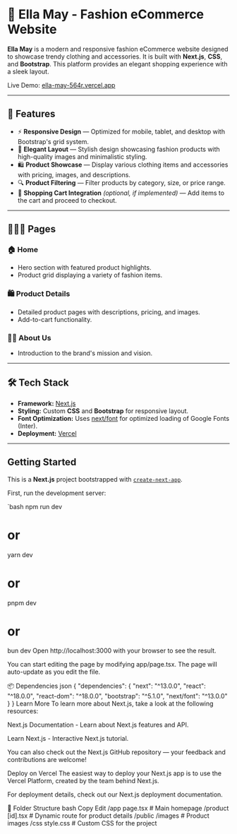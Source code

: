 # 👗 Ella May - Fashion eCommerce Website

**Ella May** is a modern and responsive fashion eCommerce website designed to showcase trendy clothing and accessories. It is built with **Next.js**, **CSS**, and **Bootstrap**. This platform provides an elegant shopping experience with a sleek layout.

Live Demo: [ella-may-564r.vercel.app](https://ella-may-564r.vercel.app/)

---

## 🚀 Features

- ⚡ **Responsive Design** — Optimized for mobile, tablet, and desktop with Bootstrap's grid system.
- 💅 **Elegant Layout** — Stylish design showcasing fashion products with high-quality images and minimalistic styling.
- 🛍️ **Product Showcase** — Display various clothing items and accessories with pricing, images, and descriptions.
- 🔍 **Product Filtering** — Filter products by category, size, or price range.
- 🛒 **Shopping Cart Integration** *(optional, if implemented)* — Add items to the cart and proceed to checkout.

---

## 🧑‍🤝‍🧑 Pages

### 🏠 Home
- Hero section with featured product highlights.
- Product grid displaying a variety of fashion items.

### 🛍️ Product Details
- Detailed product pages with descriptions, pricing, and images.
- Add-to-cart functionality.

### 🧑‍💼 About Us
- Introduction to the brand's mission and vision.

---

## 🛠️ Tech Stack

- **Framework:** [Next.js](https://nextjs.org/)
- **Styling:** Custom **CSS** and **Bootstrap** for responsive layout.
- **Font Optimization:** Uses [next/font](https://nextjs.org/docs/basic-features/font-optimization) for optimized loading of Google Fonts (Inter).
- **Deployment:** [Vercel](https://vercel.com/)

---

## Getting Started

This is a **Next.js** project bootstrapped with [`create-next-app`](https://github.com/vercel/next.js/tree/canary/packages/create-next-app).

First, run the development server:

`bash
npm run dev
# or
yarn dev
# or
pnpm dev
# or
bun dev
Open http://localhost:3000 with your browser to see the result.

You can start editing the page by modifying app/page.tsx. The page will auto-update as you edit the file.

📦 Dependencies
json
{
  "dependencies": {
    "next": "^13.0.0",
    "react": "^18.0.0",
    "react-dom": "^18.0.0",
    "bootstrap": "^5.1.0",
    "next/font": "^13.0.0"
  }
}
Learn More
To learn more about Next.js, take a look at the following resources:

Next.js Documentation - Learn about Next.js features and API.

Learn Next.js - Interactive Next.js tutorial.

You can also check out the Next.js GitHub repository — your feedback and contributions are welcome!

Deploy on Vercel
The easiest way to deploy your Next.js app is to use the Vercel Platform, created by the team behind Next.js.

For deployment details, check out our Next.js deployment documentation.

📁 Folder Structure
bash
Copy
Edit
/app
  page.tsx          # Main homepage
  /product
    [id].tsx        # Dynamic route for product details
/public
  /images           # Product images
/css
  style.css         # Custom CSS for the project
